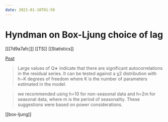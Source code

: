 ```yaml
---
date: 2021-01-10T01:59
---
```


# Hyndman on Box-Ljung choice of lag

[[[7d9a7afc]]]
[[TS]]
[[Statistics]]

[Post](https://robjhyndman.com/hyndsight/ljung-box-test/)

>  Large values of Q∗ indicate that there are significant autocorrelations in the residual series. It can be tested against a χ2 distribution with h−K degrees of freedom where K is the number of parameters estimated in the model.

> we recommended using h=10 for non-seasonal data and h=2m for seasonal data, where m is the period of seasonality. These suggestions were based on power considerations.

[[box-ljung]]